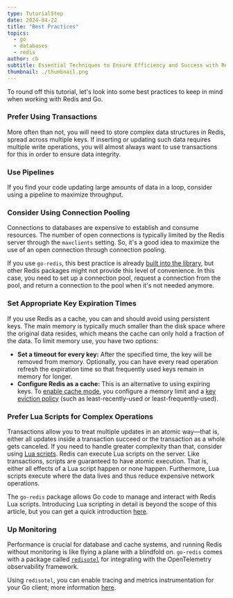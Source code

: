 ```yaml
---
type: TutorialStep
date: 2024-04-22
title: "Best Practices"
topics:
  - go
  - databases
  - redis
author: cb
subtitle: Essential Techniques to Ensure Efficiency and Success with Redis.
thumbnail: ./thumbnail.png
---
```


To round off this tutorial, let's look into some best practices to keep in mind when working with Redis and Go.

### Prefer Using Transactions

More often than not, you will need to store complex data structures in Redis, spread across multiple keys. If inserting or updating such data requires multiple write operations, you will almost always want to use transactions for this in order to ensure data integrity.

### Use Pipelines

If you find your code updating large amounts of data in a loop, consider using a pipeline to maximize throughput.

### Consider Using Connection Pooling

Connections to databases are expensive to establish and consume resources. The number of open connections is typically limited by the Redis server through the `maxclients` setting. So, it's a good idea to maximize the use of an open connection through connection pooling.

If you use `go-redis`, this best practice is already [built into the library](https://redis.uptrace.dev/guide/go-redis-debugging.html#connection-pool-size), but other Redis packages might not provide this level of convenience. In this case, you need to set up a connection pool, request a connection from the pool, and return a connection to the pool when it's not needed anymore.

### Set Appropriate Key Expiration Times

If you use Redis as a cache, you can and should avoid using persistent keys. The main memory is typically much smaller than the disk space where the original data resides, which means the cache can only hold a fraction of the data. To limit memory use, you have two options:

- **Set a timeout for every key:** After the specified time, the key will be removed from memory. Optionally, you can have every read operation refresh the expiration time so that frequently used keys remain in memory for longer.
- **Configure Redis as a cache:** This is an alternative to using expiring keys. To [enable cache mode](https://redis.io/docs/management/config/#configuring-redis-as-a-cache), you configure a memory limit and a [key eviction policy](https://redis.io/docs/reference/eviction/) (such as least-recently-used or least-frequently-used).

### Prefer Lua Scripts for Complex Operations

Transactions allow you to treat multiple updates in an atomic way—that is, either all updates inside a transaction succeed or the transaction as a whole gets canceled. If you need to handle greater complexity than that, consider using [Lua scripts](https://redis.io/docs/interact/programmability/eval-intro/). Redis can execute Lua scripts on the server. Like transactions, scripts are guaranteed to have atomic execution. That is, either all effects of a Lua script happen or none happen. Furthermore, Lua scripts execute where the data lives and thus reduce expensive network operations.

The `go-redis` package allows Go code to manage and interact with Redis Lua scripts. Introducing Lua scripting in detail is beyond the scope of this article, but you can get a quick introduction [here](https://redis.uptrace.dev/guide/lua-scripting.html).

### Up Monitoring

Performance is crucial for database and cache systems, and running Redis without monitoring is like flying a plane with a blindfold on. `go-redis` comes with a package called [`redisotel`](https://pkg.go.dev/github.com/redis/go-redis/extra/redisotel/v9) for integrating with the OpenTelemetry observability framework.

Using `redisotel`, you can enable tracing and metrics instrumentation for your Go client; more information [here](https://redis.uptrace.dev/guide/go-redis-monitoring.html).
